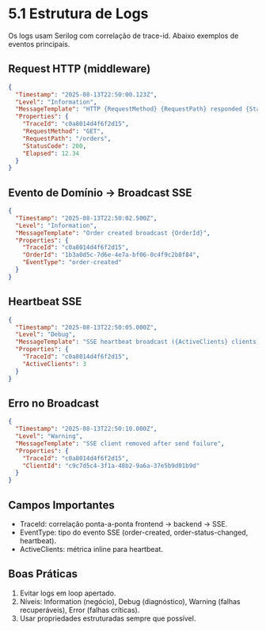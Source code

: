 # 5.1 Estrutura de Logs

Os logs usam Serilog com correlação de trace-id. Abaixo exemplos de eventos principais.

## Request HTTP (middleware)
```json
{
  "Timestamp": "2025-08-13T22:50:00.123Z",
  "Level": "Information",
  "MessageTemplate": "HTTP {RequestMethod} {RequestPath} responded {StatusCode} in {Elapsed:0.0000} ms",
  "Properties": {
    "TraceId": "c0a8014d4f6f2d15",
    "RequestMethod": "GET",
    "RequestPath": "/orders",
    "StatusCode": 200,
    "Elapsed": 12.34
  }
}
```

## Evento de Domínio -> Broadcast SSE
```json
{
  "Timestamp": "2025-08-13T22:50:02.500Z",
  "Level": "Information",
  "MessageTemplate": "Order created broadcast {OrderId}",
  "Properties": {
    "TraceId": "c0a8014d4f6f2d15",
    "OrderId": "1b3a0d5c-7d6e-4e7a-bf06-0c4f9c2b8f84",
    "EventType": "order-created"
  }
}
```

## Heartbeat SSE
```json
{
  "Timestamp": "2025-08-13T22:50:05.000Z",
  "Level": "Debug",
  "MessageTemplate": "SSE heartbeat broadcast ({ActiveClients} clients)",
  "Properties": {
    "TraceId": "c0a8014d4f6f2d15",
    "ActiveClients": 3
  }
}
```

## Erro no Broadcast
```json
{
  "Timestamp": "2025-08-13T22:50:10.000Z",
  "Level": "Warning",
  "MessageTemplate": "SSE client removed after send failure",
  "Properties": {
    "TraceId": "c0a8014d4f6f2d15",
    "ClientId": "c9c7d5c4-3f1a-48b2-9a6a-37e5b9d01b9d"
  }
}
```

## Campos Importantes
- TraceId: correlação ponta-a-ponta frontend -> backend -> SSE.
- EventType: tipo do evento SSE (order-created, order-status-changed, heartbeat).
- ActiveClients: métrica inline para heartbeat.

## Boas Práticas
1. Evitar logs em loop apertado.
2. Níveis: Information (negócio), Debug (diagnóstico), Warning (falhas recuperáveis), Error (falhas críticas).
3. Usar propriedades estruturadas sempre que possível.
